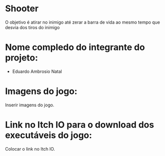 # Shooter
O objetivo é atirar no inimigo até zerar a barra de vida ao mesmo tempo que desvia dos tiros do inimigo

# Nome compledo do integrante do projeto:

* Eduardo Ambrosio Natal

# Imagens do jogo:

Inserir imagens do jogo.

# Link no Itch IO para o download dos executáveis do jogo:

Colocar o link no Itch IO.
